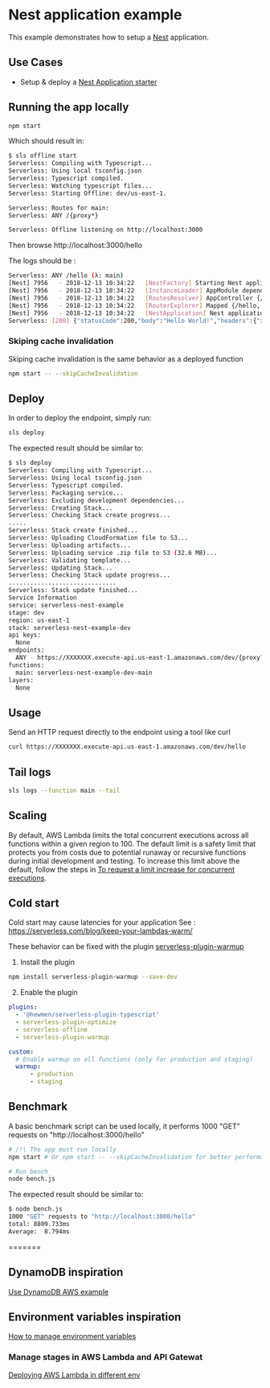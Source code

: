 <!--
title: 'AWS Nest application example (NodeJS & Typescript)'
description: 'This example demonstrates how to setup a simple [Nest](https://github.com/nestjs/nest) application.'
layout: Doc
framework: v1
platform: AWS
language: nodeJS
authorLink: 'https://github.com/neilime'
authorName: 'Emilien Escalle'
authorAvatar: 'https://avatars3.githubusercontent.com/u/314088?s=140&v=4'
-->
# Nest application example

This example demonstrates how to setup a [Nest](https://github.com/nestjs/nest) application.

## Use Cases

- Setup & deploy a [Nest Application starter](https://github.com/nestjs/typescript-starter)

## Running the app locally

```bash
npm start
```

Which should result in:

```bash
$ sls offline start
Serverless: Compiling with Typescript...
Serverless: Using local tsconfig.json
Serverless: Typescript compiled.
Serverless: Watching typescript files...
Serverless: Starting Offline: dev/us-east-1.

Serverless: Routes for main:
Serverless: ANY /{proxy*}

Serverless: Offline listening on http://localhost:3000
```

Then browse http://localhost:3000/hello

The logs should be :

```bash
Serverless: ANY /hello (λ: main)
[Nest] 7956   - 2018-12-13 10:34:22   [NestFactory] Starting Nest application... +6933ms
[Nest] 7956   - 2018-12-13 10:34:22   [InstanceLoader] AppModule dependencies initialized +4ms
[Nest] 7956   - 2018-12-13 10:34:22   [RoutesResolver] AppController {/}: +2ms
[Nest] 7956   - 2018-12-13 10:34:22   [RouterExplorer] Mapped {/hello, GET} route +1ms
[Nest] 7956   - 2018-12-13 10:34:22   [NestApplication] Nest application successfully started +1ms
Serverless: [200] {"statusCode":200,"body":"Hello World!","headers":{"x-powered-by":"Express","content-type":"text/html; charset=utf-8","content-length":"12","etag":"W/\"c-Lve95gjOVATpfV8EL5X4nxwjKHE\"","date":"Thu, 13 Dec 2018 09:34:22 GMT","connection":"keep-alive"},"isBase64Encoded":false}
```

### Skiping cache invalidation

Skiping cache invalidation is the same behavior as a deployed function

```bash
npm start -- --skipCacheInvalidation
```

## Deploy

In order to deploy the endpoint, simply run:

```bash
sls deploy
```

The expected result should be similar to:

```bash
$ sls deploy
Serverless: Compiling with Typescript...
Serverless: Using local tsconfig.json
Serverless: Typescript compiled.
Serverless: Packaging service...
Serverless: Excluding development dependencies...
Serverless: Creating Stack...
Serverless: Checking Stack create progress...
.....
Serverless: Stack create finished...
Serverless: Uploading CloudFormation file to S3...
Serverless: Uploading artifacts...
Serverless: Uploading service .zip file to S3 (32.6 MB)...
Serverless: Validating template...
Serverless: Updating Stack...
Serverless: Checking Stack update progress...
..............................
Serverless: Stack update finished...
Service Information
service: serverless-nest-example
stage: dev
region: us-east-1
stack: serverless-nest-example-dev
api keys:
  None
endpoints:
  ANY - https://XXXXXXX.execute-api.us-east-1.amazonaws.com/dev/{proxy?}
functions:
  main: serverless-nest-example-dev-main
layers:
  None
```

## Usage

Send an HTTP request directly to the endpoint using a tool like curl

```bash
curl https://XXXXXXX.execute-api.us-east-1.amazonaws.com/dev/hello
```

## Tail logs

```bash
sls logs --function main --tail
```

## Scaling

By default, AWS Lambda limits the total concurrent executions across all functions within a given region to 100. The default limit is a safety limit that protects you from costs due to potential runaway or recursive functions during initial development and testing. To increase this limit above the default, follow the steps in [To request a limit increase for concurrent executions](http://docs.aws.amazon.com/lambda/latest/dg/concurrent-executions.html#increase-concurrent-executions-limit).

## Cold start

Cold start may cause latencies for your application
See : https://serverless.com/blog/keep-your-lambdas-warm/

These behavior can be fixed with the plugin [serverless-plugin-warmup](https://www.npmjs.com/package/serverless-plugin-warmup) 

1. Install the plugin

```bash 
npm install serverless-plugin-warmup --save-dev
```

2. Enable the plugin

```yaml
plugins:
  - '@hewmen/serverless-plugin-typescript'
  - serverless-plugin-optimize
  - serverless-offline
  - serverless-plugin-warmup

custom:
  # Enable warmup on all functions (only for production and staging)
  warmup:      
      - production
      - staging
```

## Benchmark

A basic benchmark script can be used locally, it performs 1000 "GET" requests on "http://localhost:3000/hello"


```bash
# /!\ The app must run locally
npm start # Or npm start -- --skipCacheInvalidation for better performances

# Run bench
node bench.js
```

The expected result should be similar to:

```bash
$ node bench.js
1000 "GET" requests to "http://localhost:3000/hello"
total: 8809.733ms
Average:  8.794ms
```
=======

## DynamoDB inspiration

[Use DynamoDB AWS example](https://medium.com/javascript-in-plain-english/serverless-nestjs-with-aws-dynamodb-e7530ab33c78)


## Environment variables inspiration
[How to manage environment variables](https://www.jeremydaly.com/how-to-manage-serverless-environment-variables-per-stage/)

### Manage stages in AWS Lambda and API Gatewat
[Deploying AWS Lambda in different env](https://www.contentstack.com/blog/tech-talk/deploying-aws-lambda-in-different-environments/)
